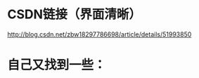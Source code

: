 CSDN链接（界面清晰）
================
http://blog.csdn.net/zbw18297786698/article/details/51993850

自己又找到一些：
============
